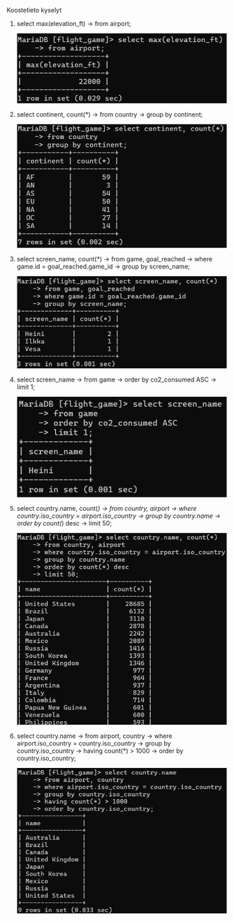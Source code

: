 Koostetieto kyselyt

1. select max(elevation_ft)
    -> from airport;

    ![Harjoitustehtävä 1](Viikko4_koostetieto_1.png)

2. select continent, count(*)
    -> from country
    -> group by continent;

    ![Harjoitustehtävä 2](Viikko4_koostetieto_2.png)

3. select screen_name, count(*)
    -> from game, goal_reached
    -> where game.id = goal_reached.game_id
    -> group by screen_name;

    ![Harjoitustehtävä 3](Viikko4_koostetieto_3.png)

4. select screen_name
    -> from game
    -> order by co2_consumed ASC
    -> limit 1;

    ![Harjoitustehtävä 4](Viikko4_koostetieto_4.png)

5. select country.name, count(*)
    -> from country, airport
    -> where country.iso_country = airport.iso_country
    -> group by country.name
    -> order by count(*) desc
    -> limit 50;

    ![Harjoitustehtävä 5](Viikko4_koostetieto_5.png)

6. select country.name
    -> from airport, country
    -> where airport.iso_country = country.iso_country
    -> group by country.iso_country
    -> having count(*) > 1000
    -> order by country.iso_country;

    ![Harjoitustehtävä 6](Viikko4_koostetieto_6.png)
